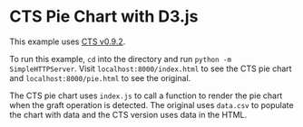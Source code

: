 CTS Pie Chart with D3.js
========================

This example uses [CTS v0.9.2](http://treesheets.org/release/cts-0.9.2.js).

To run this example, `cd` into the directory and run `python -m SimpleHTTPServer`. Visit `localhost:8000/index.html` to see the CTS pie chart and `localhost:8000/pie.html` to see the original.

The CTS pie chart uses `index.js` to call a function to render the pie chart when the graft operation is detected. The original uses `data.csv` to populate the chart with data and the CTS version uses data in the HTML.